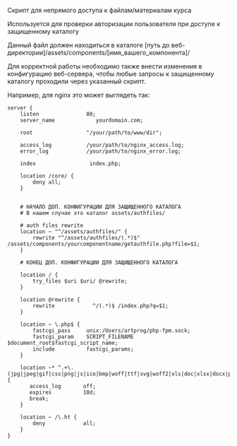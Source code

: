 Скрипт для непрямого доступа к файлам/материалам курса

Используется для проверки авторизации пользователя при доступе к защищенному каталогу

Данный файл должен находиться в каталоге [путь до веб-директории]/assets/components/[имя_вашего_компонента]/

Для корректной работы необходимо также внести изменения в конфигурацию веб-сервера, чтобы
любые запросы к защищенному каталогу проходили через указанный скрипт.

Например, для nginx это может выглядеть так:

```
server {
    listen               80;
    server_name             yourdomain.com;

    root                 "/your/path/to/www/dir";

    access_log           /your/path/to/nginx_access.log;
    error_log            /your/path/to/nginx_error.log;
    
    index                 index.php;
    
    location /core/ {                                                                                                                                                                                                                               
        deny all;                                                                                                                                                                                                                                                    
    }
    

    # НАЧАЛО ДОП. КОНФИГУРАЦИИ ДЛЯ ЗАЩИЩЕННОГО КАТАЛОГА
    # В нашем случае это каталог assets/authfiles/
    
    # auth files rewrite
    location ~ "^/assets/authfiles/" {
        rewrite "^/assets/authfiles/(.*)$" /assets/components/yourcomponentname/getauthfile.php?file=$1;
    }

    # КОНЕЦ ДОП. КОНФИГУРАЦИИ ДЛЯ ЗАЩИЩЕННОГО КАТАЛОГА
    
    location / {
        try_files $uri $uri/ @rewrite;
    }
    
    location @rewrite {
        rewrite            ^/(.*)$ /index.php?q=$1;
    }

    location ~ \.php$ {
        fastcgi_pass     unix:/Users/artprog/php-fpm.sock;
        fastcgi_param    SCRIPT_FILENAME $document_root$fastcgi_script_name;
        include          fastcgi_params;
    }

    location ~* ^.+\.(jpg|jpeg|gif|css|png|js|ico|bmp|woff|ttf|svg|woff2|xls|doc|xlsx|docx|ppt)$ {
       access_log       off;
       expires          10d;
       break;
    }
    
    location ~ /\.ht {
        deny            all;
    }
}
```
